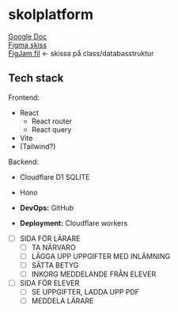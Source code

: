 # skolplatform
[Google Doc](https://docs.google.com/document/d/1OMl3wqlVeh_qr3-b-suQ2pOAkD62fdL9E_S7UMPf6jY/)  
[Figma skiss](https://www.figma.com/design/W6l9rkBv0HbKnIGc2dmwQJ/Skolplatform?node-id=0-1&t=NCzrO5edtNjEqyRD-1)  
[FigJam fil](https://www.figma.com/board/XsfR395gyInnjUzUi02bMt/Untitled?node-id=0-1&t=reEvga0fuCi4wSkx-1) <- skissa på class/databasstruktur

## Tech stack

Frontend:
- React
  - React router
  - React query
- Vite
- (Tailwind?)
  
Backend:
- Cloudflare D1 SQLITE
- Hono
  
- **DevOps:** GitHub
- **Deployment:** Cloudflare workers

- [ ] SIDA FÖR LÄRARE
  - [ ] TA NÄRVARO
  - [ ] LÄGGA UPP UPPGIFTER MED INLÄMNING
  - [ ] SÄTTA BETYG
  - [ ] INKORG MEDDELANDE FRÅN ELEVER

- [ ] SIDA FÖR ELEVER
  - [ ] SE UPPGIFTER, LADDA UPP PDF
  - [ ] MEDDELA LÄRARE
